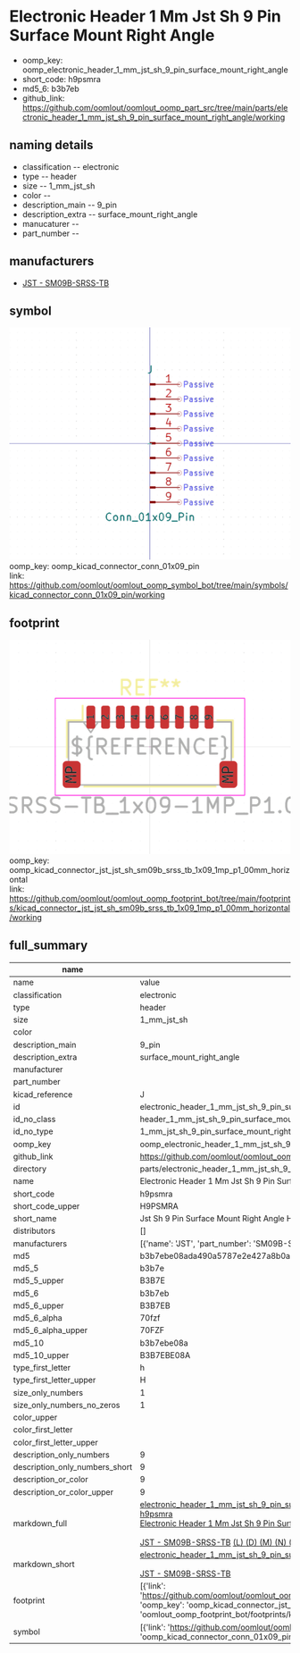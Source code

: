 # Electronic Header 1 Mm Jst Sh 9 Pin Surface Mount Right Angle

  
* oomp_key: oomp_electronic_header_1_mm_jst_sh_9_pin_surface_mount_right_angle 
* short_code: h9psmra
* md5_6: b3b7eb  
* github_link: https://github.com/oomlout/oomlout_oomp_part_src/tree/main/parts/electronic_header_1_mm_jst_sh_9_pin_surface_mount_right_angle/working  
## naming details
* classification -- electronic
* type -- header
* size -- 1_mm_jst_sh
* color -- 
* description_main -- 9_pin
* description_extra -- surface_mount_right_angle
* manucaturer -- 
* part_number -- 


## manufacturers
* [JST - SM09B-SRSS-TB](https://www.jst-mfg.com/product/index.php?series=231)  

## symbol

![](symbol/0/working/working_600.png)  
oomp_key: oomp_kicad_connector_conn_01x09_pin  
link: https://github.com/oomlout/oomlout_oomp_symbol_bot/tree/main/symbols/kicad_connector_conn_01x09_pin/working  

## footprint

![](footprint/0/working/working_600.png)  
oomp_key: oomp_kicad_connector_jst_jst_sh_sm09b_srss_tb_1x09_1mp_p1_00mm_horizontal  
link: https://github.com/oomlout/oomlout_oomp_footprint_bot/tree/main/footprints/kicad_connector_jst_jst_sh_sm09b_srss_tb_1x09_1mp_p1_00mm_horizontal/working  

## full_summary
| name | value | 
| --- | --- | 
| name | value | 
| classification | electronic | 
| type | header | 
| size | 1_mm_jst_sh | 
| color |  | 
| description_main | 9_pin | 
| description_extra | surface_mount_right_angle | 
| manufacturer |  | 
| part_number |  | 
| kicad_reference | J | 
| id | electronic_header_1_mm_jst_sh_9_pin_surface_mount_right_angle | 
| id_no_class | header_1_mm_jst_sh_9_pin_surface_mount_right_angle | 
| id_no_type | 1_mm_jst_sh_9_pin_surface_mount_right_angle | 
| oomp_key | oomp_electronic_header_1_mm_jst_sh_9_pin_surface_mount_right_angle | 
| github_link | https://github.com/oomlout/oomlout_oomp_part_src/tree/main/parts/electronic_header_1_mm_jst_sh_9_pin_surface_mount_right_angle/working | 
| directory | parts/electronic_header_1_mm_jst_sh_9_pin_surface_mount_right_angle | 
| name | Electronic Header 1 Mm Jst Sh 9 Pin Surface Mount Right Angle | 
| short_code | h9psmra | 
| short_code_upper | H9PSMRA | 
| short_name | Jst Sh 9 Pin Surface Mount Right Angle Header 1 Mm Pitch | 
| distributors | [] | 
| manufacturers | [{'name': 'JST', 'part_number': 'SM09B-SRSS-TB', 'link': 'https://www.jst-mfg.com/product/index.php?series=231', 'id': 'manufacturer_jst'}] | 
| md5 | b3b7ebe08ada490a5787e2e427a8b0a7 | 
| md5_5 | b3b7e | 
| md5_5_upper | B3B7E | 
| md5_6 | b3b7eb | 
| md5_6_upper | B3B7EB | 
| md5_6_alpha | 70fzf | 
| md5_6_alpha_upper | 70FZF | 
| md5_10 | b3b7ebe08a | 
| md5_10_upper | B3B7EBE08A | 
| type_first_letter | h | 
| type_first_letter_upper | H | 
| size_only_numbers | 1 | 
| size_only_numbers_no_zeros | 1 | 
| color_upper |  | 
| color_first_letter |  | 
| color_first_letter_upper |  | 
| description_only_numbers | 9 | 
| description_only_numbers_short | 9 | 
| description_or_color | 9 | 
| description_or_color_upper | 9 | 
| markdown_full | [electronic_header_1_mm_jst_sh_9_pin_surface_mount_right_angle](https://github.com/oomlout/oomlout_oomp_part_src/tree/main/parts/electronic_header_1_mm_jst_sh_9_pin_surface_mount_right_angle/working)<br>[h9psmra](https://github.com/oomlout/oomlout_oomp_part_src/tree/main/parts/electronic_header_1_mm_jst_sh_9_pin_surface_mount_right_angle/working)<br>[Electronic Header 1 Mm Jst Sh 9 Pin Surface Mount Right Angle](https://github.com/oomlout/oomlout_oomp_part_src/tree/main/parts/electronic_header_1_mm_jst_sh_9_pin_surface_mount_right_angle/working)<br><br>[JST - SM09B-SRSS-TB](https://www.jst-mfg.com/product/index.php?series=231) [(L)  ](https://www.lcsc.com/search?q=SM09B-SRSS-TB)[(D)  ](https://www.digikey.com/en/products?keywords=SM09B-SRSS-TB)[(M)  ](https://www.mouser.com/Search/Refine?Keyword=SM09B-SRSS-TB)[(N)  ](https://www.newark.com/search?st=SM09B-SRSS-TB)[(SZ)  ](https://so.szlcsc.com/global.html?k=SM09B-SRSS-TB)<br> | 
| markdown_short | [electronic_header_1_mm_jst_sh_9_pin_surface_mount_right_angle](https://github.com/oomlout/oomlout_oomp_part_src/tree/main/parts/electronic_header_1_mm_jst_sh_9_pin_surface_mount_right_angle/working)<br><br>[JST - SM09B-SRSS-TB](https://www.jst-mfg.com/product/index.php?series=231) | 
| footprint | [{'link': 'https://github.com/oomlout/oomlout_oomp_footprint_bot/tree/main/foootprntss/kicad_connector_jst_jst_sh_sm09b_srss_tb_1x09_1mp_p1_00mm_horizontal', 'oomp_key': 'oomp_kicad_connector_jst_jst_sh_sm09b_srss_tb_1x09_1mp_p1_00mm_horizontal', 'directory': 'oomlout_oomp_footprint_bot/footprints/kicad_connector_jst_jst_sh_sm09b_srss_tb_1x09_1mp_p1_00mm_horizontal//working/working.kicad_mod'}] | 
| symbol | [{'link': 'https://github.com/oomlout/oomlout_oomp_symbol_bot/tree/main/symbols/kicad_connector_conn_01x09_pin', 'oomp_key': 'oomp_kicad_connector_conn_01x09_pin', 'directory': 'oomlout_oomp_symbol_bot/symbols/kicad_connector_conn_01x09_pin//working/working.kicad_sym'}] | 
